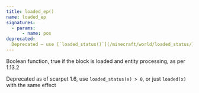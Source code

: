 ```yaml
---
title: loaded_ep()
name: loaded_ep
signatures:
  - params:
      - name: pos
deprecated:
  Deprecated — use [`loaded_status()`](/minecraft/world/loaded_status/)
---
```


Boolean function, true if the block is loaded and entity processing, as per
1.13.2

Deprecated as of scarpet 1.6, use `loaded_status(x) > 0`, or just `loaded(x)`
with the same effect
